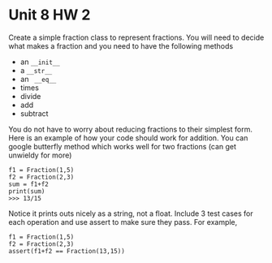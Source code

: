 # Unit 8 HW 2

Create a simple fraction class to represent fractions. You will need to decide
what makes a fraction and you need to have the following methods

* an ```__init__```
* a ```__str__```
* an ``` __eq__```
* times
* divide
* add
* subtract


You do not have to worry about reducing fractions to their simplest form. Here
is an example of how your code should work for addition. You can google
butterfly method which works well for two fractions (can get unwieldy for more)

```
f1 = Fraction(1,5)
f2 = Fraction(2,3)
sum = f1+f2
print(sum)
>>> 13/15
```
Notice it prints outs nicely as a string, not a float. Include 3 test cases for each operation and use assert to make sure they pass. For example,

```
f1 = Fraction(1,5)
f2 = Fraction(2,3)
assert(f1+f2 == Fraction(13,15))
```
